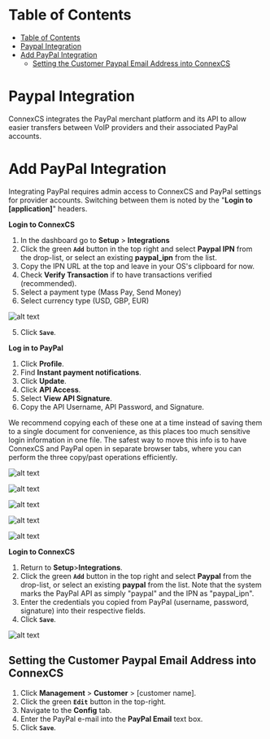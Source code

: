# Table of Contents

- [Table of Contents](#table-of-contents)
- [Paypal Integration](#paypal-integration)
- [Add PayPal Integration](#add-paypal-integration)
    - [Setting the Customer Paypal Email Address into ConnexCS](#setting-the-customer-paypal-email-address-into-connexcs)


# Paypal Integration
ConnexCS integrates the PayPal merchant platform and its API to allow easier transfers between VoIP providers and their associated PayPal accounts.

# Add PayPal Integration
Integrating PayPal requires admin access to ConnexCS and PayPal settings for provider accounts. Switching between them is noted by the "**Login to [application]**" headers.

**Login to ConnexCS**

1. In the dashboard go to **Setup** > **Integrations**
2. Click the green **`Add`** button in the top right and select **Paypal IPN** from the drop-list, or select an existing **paypal_ipn** from the list.
3. Copy the IPN URL at the top and leave in your OS's clipboard for now.
4. Check **Verify Transaction** if to have transactions verified (recommended).
5. Select a payment type (Mass Pay, Send Money)
6. Select currency type (USD, GBP, EUR)

 ![alt text][paypal-5]

5. Click **`Save`**.

**Log in to PayPal**
1. Click **Profile**.
2. Find **Instant payment notifications**. 
3. Click **Update**.
4. Click **API  Access**.
5. Select **View API Signature**.
6. Copy the API Username, API Password, and Signature. 

We recommend copying each of these one at a time instead of saving them to a single document for convenience, as this places too much sensitive login information in one file. The safest way to move this info is to have ConnexCS and PayPal open in separate browser tabs, where you can perform the three copy/past operations efficiently.

 ![alt text][paypal-3]

 ![alt text][paypal-12]

 ![alt text][paypal-6]
 
 ![alt text][paypal-8] 
 
 ![alt text][paypal-9] 
 
**Login to ConnexCS**

1. Return to **Setup**>**Integrations**.
2. Click the green **`Add`** button in the top right and select **Paypal** from the drop-list, or select an existing **paypal** from the list. Note that the system marks the PayPal API as simply "paypal" and the IPN as "paypal_ipn".
3. Enter the credentials you copied from PayPal (username, password, signature) into their respective fields.
4. Click **`Save`**.

 ![alt text][paypal-16]



## Setting the Customer Paypal Email Address into ConnexCS

1. Click **Management** > **Customer** > [customer name].
2. Click the green **`Edit`** button in the top-right.
3. Navigate to the **Config** tab.
4. Enter the PayPal e-mail into the **PayPal Email** text box.
5. Click **`Save`**.


[paypal-3]: https://raw.githubusercontent.com/digipigeon/connexcs-user-docs/master/img/paypal-3.png "Paypal-3"
[paypal-6]: https://raw.githubusercontent.com/digipigeon/connexcs-user-docs/master/img/paypal-6.png "Paypal-6"
[paypal-8]: https://raw.githubusercontent.com/digipigeon/connexcs-user-docs/master/img/paypal-8.png "Paypal-8"
[paypal-9]: https://raw.githubusercontent.com/digipigeon/connexcs-user-docs/master/img/paypal-9.png "Paypal-9"
[paypal-2]: https://raw.githubusercontent.com/digipigeon/connexcs-user-docs/master/img/paypal-2.png "Paypal-2"
[paypal-5]: https://raw.githubusercontent.com/digipigeon/connexcs-user-docs/master/img/paypal-5.png "Paypal-5"
[paypal-12]: https://raw.githubusercontent.com/digipigeon/connexcs-user-docs/master/img/paypal-12.png "Paypal-12"
[paypal-16]: https://raw.githubusercontent.com/digipigeon/connexcs-user-docs/master/img/paypal-16.png "Paypal-16"

